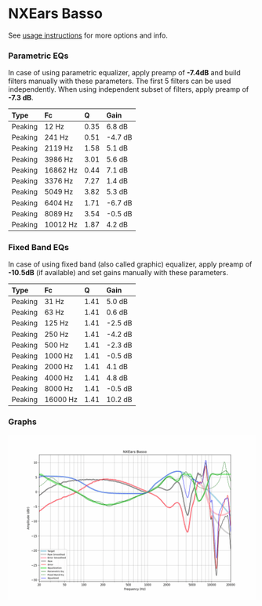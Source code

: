 # NXEars Basso
See [usage instructions](https://github.com/jaakkopasanen/AutoEq#usage) for more options and info.

### Parametric EQs
In case of using parametric equalizer, apply preamp of **-7.4dB** and build filters manually
with these parameters. The first 5 filters can be used independently.
When using independent subset of filters, apply preamp of **-7.3 dB**.

| Type    | Fc       |    Q | Gain    |
|:--------|:---------|:-----|:--------|
| Peaking | 12 Hz    | 0.35 | 6.8 dB  |
| Peaking | 241 Hz   | 0.51 | -4.7 dB |
| Peaking | 2119 Hz  | 1.58 | 5.1 dB  |
| Peaking | 3986 Hz  | 3.01 | 5.6 dB  |
| Peaking | 16862 Hz | 0.44 | 7.1 dB  |
| Peaking | 3376 Hz  | 7.27 | 1.4 dB  |
| Peaking | 5049 Hz  | 3.82 | 5.3 dB  |
| Peaking | 6404 Hz  | 1.71 | -6.7 dB |
| Peaking | 8089 Hz  | 3.54 | -0.5 dB |
| Peaking | 10012 Hz | 1.87 | 4.2 dB  |

### Fixed Band EQs
In case of using fixed band (also called graphic) equalizer, apply preamp of **-10.5dB**
(if available) and set gains manually with these parameters.

| Type    | Fc       |    Q | Gain    |
|:--------|:---------|:-----|:--------|
| Peaking | 31 Hz    | 1.41 | 5.0 dB  |
| Peaking | 63 Hz    | 1.41 | 0.6 dB  |
| Peaking | 125 Hz   | 1.41 | -2.5 dB |
| Peaking | 250 Hz   | 1.41 | -4.2 dB |
| Peaking | 500 Hz   | 1.41 | -2.3 dB |
| Peaking | 1000 Hz  | 1.41 | -0.5 dB |
| Peaking | 2000 Hz  | 1.41 | 4.1 dB  |
| Peaking | 4000 Hz  | 1.41 | 4.8 dB  |
| Peaking | 8000 Hz  | 1.41 | -0.5 dB |
| Peaking | 16000 Hz | 1.41 | 10.2 dB |

### Graphs
![](./NXEars%20Basso.png)
